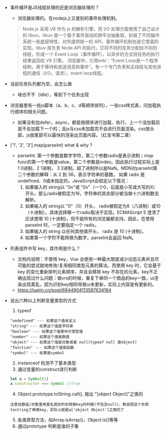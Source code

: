 + 事件循环是JS线程处理的还是浏览器处理的？
	- 浏览器处理的。在nodejs上又是别的事件处理机制。 
	> Node.js 采用 V8 作为 js 的解析引擎，而 I/O 处理方面使用了自己设计的 libuv，libuv 是一个基于事件驱动的跨平台抽象层，封装了不同操作系统一些底层特性，对外提供统一的 API，事件循环机制也是它里面的实现。libuv 库负责 Node API 的执行。它将不同的任务分配给不同的线程，形成一个 Event Loop（事件循环），以异步的方式将任务的执行结果返回给 V8 引擎。
	> 浏览器中，引用wiki：“Event Loop是一个程序结构，用于等待和发送消息和事件”。有一个专门负责和主线程与其他进程的通信（I/O，请求），event loop线程。

+ 当前任务队列都为空，会怎么做
	- 啥也不干（idle），等到下个任务出现

+ 浏览器里有一些js脚本（a、b、c、d等顺序排列），一些css样式表，问加载执行顺序的相关问题。
	- 如果没有加defer，async，都是按顺序进行加载、执行，上一个没加载前是不会加载下一个的；且js与css未加载完不会进行页面渲染。css放头部，js放尾部可以最快的渲染出页面内容。（红宝书第二章）

+ ['1', '2', '3'].map(parseInt) what & why ?
	- parseInt: 第一个参数是数字字符，第二个参数radix是表示进制；map func的第一个参数是value，第二个参数是index。因此执行过程实际上是 1 0进制，2 1进制， 3 2进制。超了进制所以是NaN。MDN对parseInt第二个参数的解释：从 2 到 36，表示字符串的基数。
	如果 radix 是 undefined、0或未指定的，JavaScript会假定以下情况：
		1. 如果输入的 string以 "0x"或 "0x"（一个0，后面是小写或大写的X）开头，那么radix被假定为16，字符串的其余部分被当做十六进制数去解析。
		2. 如果输入的 string以 "0"（0）开头， radix被假定为8（八进制）或10（十进制）。具体选择哪一个radix取决于实现。ECMAScript 5 澄清了应该使用 10 (十进制)，但不是所有的浏览器都支持。因此，在使用 parseInt 时，一定要指定一个 radix。
		3. 如果输入的 string 以任何其他值开头， radix 是 10 (十进制)。
		4. 如果第一个字符不能转换为数字，parseInt会返回 NaN。

+ 列表组件中写 key，其作用是什么？
	- 文档内说明：不使用 key，Vue 会使用一种最大限度减少动态元素并且尽可能的尝试就地修改/复用相同类型元素的算法。而使用 key 时，它会基于 key 的变化重新排列元素顺序，并且会移除 key 不存在的元素。key不正确出现过什么问题：做vrs的时候，重复下单同一个商品的key一致，ui渲染出现紊乱，因为识别key相同导致ui未更新，实际上内容是有更新的。
	- https://juejin.cn/post/6844904113587634184

+ 说出六种以上判断变量类型的方式
	1. typeof
	````
	"undefined" --- 如果这个值未定义
	"string" --- 如果这个值是字符串
	"boolean" --- 如果这个值是布尔类型值
	"number" --- 如果这个值是数值
	"object" --- 如果这个值是对象或者 null(typeof null 是object)
	"function" --- 如果这个值是函数
	"symbol" --- 如果是symbol
	````
	2. instanceof 检测不了基本类型
	3. 通过变量的construct进行判断
	````js
	let a = Symbol(1)
	a.constructor === Symbol //true
	````
	4. Object.prototype.toString.call(), 输出 "[object Object]"之类的
	````
	注意往数组/对象里用莫名其妙的东西做key的时候(不包含null)，都会把这个东西tostring了再做key，实际上就是a['object Object']之类的了
	````
	5. 各类原型方法，如Array.isArray()，Object.is()等等
	6. 通过prototype 判断是谁的子集